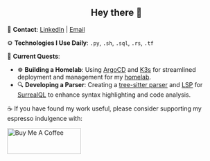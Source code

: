 <h2 align="center">Hey there 👋</h2>

📧 **Contact**: [LinkedIn](https://www.linkedin.com/in/cellan-hall/) | [Email](mailto:me@cellanhall.co.uk)

⚙️ **Technologies I Use Daily**: `.py`, `.sh`, `.sql`, `.rs`, `.tf`

🦄 **Current Quests**:  
- ☸️ **Building a Homelab**: Using [ArgoCD](https://argo-cd.readthedocs.io/en/stable/) and [K3s](https://k3s.io/) for streamlined deployment and management for my [homelab](https://github.com/Ce11an/the-shire).  
- 🔍 **Developing a Parser**: Creating a [tree-sitter parser](https://github.com/Ce11an/tree-sitter-surrealql) and [LSP](https://github.com/Ce11an/surrealql-lsp) for [SurrealQL](https://surrealdb.com/docs/surrealql) to enhance syntax highlighting and code analysis.

☕ If you have found my work useful, please consider supporting my espresso indulgence with:

<a href="https://www.buymeacoffee.com/ce11an" target="_blank"><img src="https://cdn.buymeacoffee.com/buttons/v2/default-yellow.png" alt="Buy Me A Coffee" style="height: 60px !important;width: 170px !important;" ></a>
